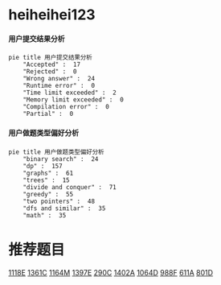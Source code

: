 # heiheihei123

<!-- tabs:start -->



#### **用户提交结果分析**

```mermaid
pie title 用户提交结果分析
    "Accepted" :  17
    "Rejected" :  0
    "Wrong answer" :  24
    "Runtime error" :  0
    "Time limit exceeded" :  2
    "Memory limit exceeded" :  0
    "Compilation error" :  0
    "Partial" :  0
```

#### **用户做题类型偏好分析**

```mermaid
pie title 用户做题类型偏好分析
    "binary search" :  24
    "dp" :  157
    "graphs" :  61
    "trees" :  15
    "divide and conquer" :  71
    "greedy" :  55
    "two pointers" :  48
    "dfs and similar" :  35
    "math" :  35
```



<!-- tabs:end -->
# 推荐题目
[1118E](https://codeforces.com/contest/1118/problem/E)
[1361C](https://codeforces.com/contest/1361/problem/C)
[1164M](https://codeforces.com/contest/1164/problem/M)
[1397E](https://codeforces.com/contest/1397/problem/E)
[290C](https://codeforces.com/contest/290/problem/C)
[1402A](https://codeforces.com/contest/1402/problem/A)
[1064D](https://codeforces.com/contest/1064/problem/D)
[988F](https://codeforces.com/contest/988/problem/F)
[611A](https://codeforces.com/contest/611/problem/A)
[801D](https://codeforces.com/contest/801/problem/D)
